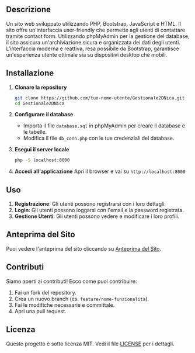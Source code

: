 ## Descrizione

Un sito web sviluppato utilizzando PHP, Bootstrap, JavaScript e HTML. 
Il sito offre un'interfaccia user-friendly che permette agli utenti di contattare tramite contact form. Utilizzando phpMyAdmin per la gestione del database, il sito assicura un'archiviazione sicura e organizzata dei dati degli utenti.
L'interfaccia moderna e reattiva, resa possibile da Bootstrap, garantisce un'esperienza utente ottimale sia su dispositivi desktop che mobili.

## Installazione

1. **Clonare la repository**
    ```bash
    git clone https://github.com/tuo-nome-utente/Gestionale2DNica.git
    cd Gestionale2DNica
    ```

2. **Configurare il database**
   - Importa il file `database.sql` in phpMyAdmin per creare il database e le tabelle.
   - Modifica il file `db_conn.php` con le tue credenziali del database.

3. **Esegui il server locale**
    ```bash
    php -S localhost:8000
    ```

4. **Accedi all'applicazione**
    Apri il browser e vai su `http://localhost:8000`

## Uso

1. **Registrazione**: Gli utenti possono registrarsi con i loro dettagli.
2. **Login**: Gli utenti possono loggarsi con l'email e la password registrata.
3. **Gestione Utenti**: Gli utenti possono vedere e modificare i loro profili.

## Anteprima del Sito

Puoi vedere l'anteprima del sito cliccando su [Anteprima del Sito](preview.pdf).

## Contributi

Siamo aperti ai contributi! Ecco come puoi contribuire:
1. Fai un fork del repository.
2. Crea un nuovo branch (es. `feature/nome-funzionalità`).
3. Fai le modifiche necessarie e committale.
4. Apri una pull request.

## Licenza

Questo progetto è sotto licenza MIT. Vedi il file [LICENSE](LICENSE) per i dettagli.
